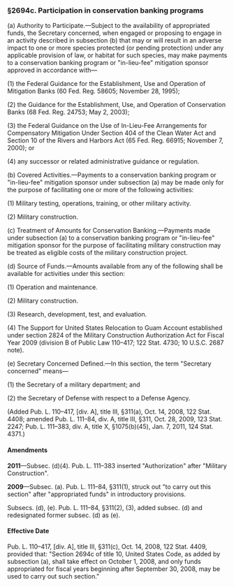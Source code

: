 ### §2694c. Participation in conservation banking programs ###

(a) Authority to Participate.—Subject to the availability of appropriated funds, the Secretary concerned, when engaged or proposing to engage in an activity described in subsection (b) that may or will result in an adverse impact to one or more species protected (or pending protection) under any applicable provision of law, or habitat for such species, may make payments to a conservation banking program or "in-lieu-fee" mitigation sponsor approved in accordance with—

(1) the Federal Guidance for the Establishment, Use and Operation of Mitigation Banks (60 Fed. Reg. 58605; November 28, 1995);

(2) the Guidance for the Establishment, Use, and Operation of Conservation Banks (68 Fed. Reg. 24753; May 2, 2003);

(3) the Federal Guidance on the Use of In-Lieu-Fee Arrangements for Compensatory Mitigation Under Section 404 of the Clean Water Act and Section 10 of the Rivers and Harbors Act (65 Fed. Reg. 66915; November 7, 2000); or

(4) any successor or related administrative guidance or regulation.

(b) Covered Activities.—Payments to a conservation banking program or "in-lieu-fee" mitigation sponsor under subsection (a) may be made only for the purpose of facilitating one or more of the following activities:

(1) Military testing, operations, training, or other military activity.

(2) Military construction.

(c) Treatment of Amounts for Conservation Banking.—Payments made under subsection (a) to a conservation banking program or "in-lieu-fee" mitigation sponsor for the purpose of facilitating military construction may be treated as eligible costs of the military construction project.

(d) Source of Funds.—Amounts available from any of the following shall be available for activities under this section:

(1) Operation and maintenance.

(2) Military construction.

(3) Research, development, test, and evaluation.

(4) The Support for United States Relocation to Guam Account established under section 2824 of the Military Construction Authorization Act for Fiscal Year 2009 (division B of Public Law 110–417; 122 Stat. 4730; 10 U.S.C. 2687 note).

(e) Secretary Concerned Defined.—In this section, the term "Secretary concerned" means—

(1) the Secretary of a military department; and

(2) the Secretary of Defense with respect to a Defense Agency.

(Added Pub. L. 110–417, [div. A], title III, §311(a), Oct. 14, 2008, 122 Stat. 4408; amended Pub. L. 111–84, div. A, title III, §311, Oct. 28, 2009, 123 Stat. 2247; Pub. L. 111–383, div. A, title X, §1075(b)(45), Jan. 7, 2011, 124 Stat. 4371.)

#### Amendments ####

**2011**—Subsec. (d)(4). Pub. L. 111–383 inserted "Authorization" after "Military Construction".

**2009**—Subsec. (a). Pub. L. 111–84, §311(1), struck out "to carry out this section" after "appropriated funds" in introductory provisions.

Subsecs. (d), (e). Pub. L. 111–84, §311(2), (3), added subsec. (d) and redesignated former subsec. (d) as (e).

#### Effective Date ####

Pub. L. 110–417, [div. A], title III, §311(c), Oct. 14, 2008, 122 Stat. 4409, provided that: "Section 2694c of title 10, United States Code, as added by subsection (a), shall take effect on October 1, 2008, and only funds appropriated for fiscal years beginning after September 30, 2008, may be used to carry out such section."
